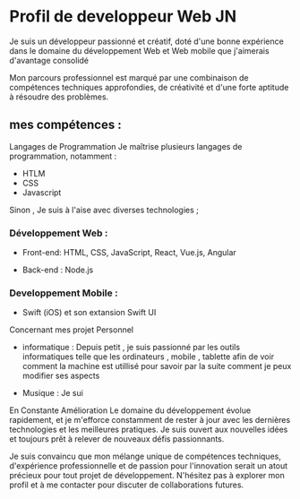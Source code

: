 # Profil de developpeur Web JN 
Je suis un développeur passionné et créatif, doté d'une bonne expérience dans le domaine du développement Web et Web mobile que j'aimerais d'avantage consolidé 

Mon parcours professionnel est marqué par une combinaison de compétences techniques approfondies, de créativité et d'une forte aptitude à résoudre des problèmes.

## mes compétences :
Langages de Programmation
Je maîtrise plusieurs langages de programmation, notamment :
- HTLM
- CSS
- Javascript

Sinon , Je suis à l'aise avec diverses technologies ; 
### Développement Web :
- Front-end: HTML, CSS, JavaScript, React, Vue.js, Angular

- Back-end : Node.js

### Developpement Mobile :

- Swift (iOS) et son extansion Swift UI

Concernant mes projet Personnel

- informatique :
Depuis petit , je suis passionné par les outils informatiques telle que les ordinateurs , mobile , tablette afin de voir comment la machine est utillisé pour savoir par la suite comment je peux modifier ses aspects

- Musique :
Je sui

En Constante Amélioration
Le domaine du développement évolue rapidement, et je m'efforce constamment de rester à jour avec les dernières technologies et les meilleures pratiques. Je suis ouvert aux nouvelles idées et toujours prêt à relever de nouveaux défis passionnants.

Je suis convaincu que mon mélange unique de compétences techniques, d'expérience professionnelle et de passion pour l'innovation serait un atout précieux pour tout projet de développement. N'hésitez pas à explorer mon profil et à me contacter pour discuter de collaborations futures.


